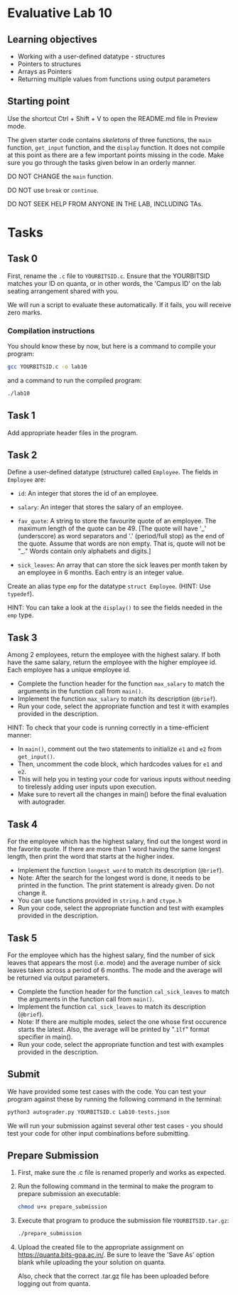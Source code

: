 # Evaluative Lab 10

## Learning objectives

* Working with a user-defined datatype - structures
* Pointers to structures
* Arrays as Pointers
* Returning multiple values from functions using output parameters

## Starting point

Use the shortcut Ctrl + Shift + V to open the README.md file in Preview mode.

The given starter code contains *skeletons* of three functions, the `main` function, `get_input` function, and the `display` function. It does not compile at this point as there are a few important points missing in the code. Make sure you go through the tasks given below in an orderly manner.

DO NOT CHANGE the `main` function.

DO NOT use `break` or `continue`.

DO NOT SEEK HELP FROM ANYONE IN THE LAB, INCLUDING TAs.

# Tasks

## Task 0

First, rename the `.c` file to `YOURBITSID.c`.
Ensure that the YOURBITSID matches your ID on quanta, or in other words, the 'Campus ID' on the lab seating arrangement shared with you.

We will run a script to evaluate these automatically. If it fails, you will receive zero marks.

### Compilation instructions

You should know these by now, but here is a command to compile your program:

```sh
gcc YOURBITSID.c -o lab10
```

and a command to run the compiled program:

```sh
./lab10
```

## Task 1

Add appropriate header files in the program.

## Task 2
Define a user-defined datatype (structure) called `Employee`. The fields in `Employee` are:

* `id`: An integer that stores the id of an employee.
* `salary`: An integer that stores the salary of an employee.
* `fav_quote`: A string to store the favourite quote of an employee. The maximum length of the quote can be 49. [The quote will have '\_' (underscore) as word separators and '.' (period/full stop) as the end of the quote. Assume that words are non empty. That is, quote will not be "\_." Words contain only alphabets and digits.]

* `sick_leaves`: An array that can store the sick leaves per month taken by an employee in 6 months. Each entry is an integer value.

Create an alias type `emp` for the datatype `struct Employee`. (HINT: Use `typedef`).

HINT: You can take a look at the `display()` to see the fields needed in the `emp` type.

## Task 3

Among 2 employees, return the employee with the highest salary. If both have the same salary, return the employee with the higher employee id. Each employee has a unique employee id.

* Complete the function header for the function `max_salary` to match the arguments in the function call from `main()`.
* Implement the function `max_salary` to match its description (`@brief`).
* Run your code, select the appropriate function and test it with examples provided in the description.

HINT: To check that your code is running correctly in a time-efficient manner:
* In `main()`, comment out the two statements to initialize `e1` and `e2` from `get_input()`.
* Then, uncomment the code block, which hardcodes values for `e1` and `e2`. 
* This will help you in testing your code for various inputs without needing to tirelessly adding user inputs upon execution.
* Make sure to revert all the changes in main() before the final evaluation with autograder.

## Task 4

For the employee which has the highest salary, find out the longest word in the favorite quote. If there are more than 1 word having the same longest length, then print the word that starts at the higher index.

* Implement the function `longest_word` to match its description (`@brief`).
* Note: After the search for the longest word is done, it needs to be printed in the function. The print statement is already given. Do not change it.
* You can use functions provided in `string.h` and `ctype.h`
* Run your code, select the appropriate function and test with examples provided in the description.

## Task 5

For the employee which has the highest salary, find the number of sick leaves that appears the most (i.e. mode) and the average number of sick leaves taken across a period of 6 months. The mode and the average will be returned via output parameters.
 
* Complete the function header for the function `cal_sick_leaves` to match the arguments in the function call from `main()`.
* Implement the function `cal_sick_leaves` to match its description (`@brief`).
* Note: If there are multiple modes, select the one whose first occurence starts the latest. Also, the average will be printed by ".`1lf`" format specifier in main().
* Run your code, select the appropriate function and test with examples provided in the description.

## Submit

We have provided some test cases with the code.
You can test your program against these by running the following command in the terminal:

```python
python3 autograder.py YOURBITSID.c Lab10-tests.json
```

We will run your submission against several other test cases - you should test your code for other input combinations before submitting.

## Prepare Submission

1. First, make sure the .c file is renamed properly and works as expected.
2. Run the following command in the terminal to make the program to prepare submission an executable:

   ```sh
   chmod u+x prepare_submission
   ```

3. Execute that program to produce the submission file `YOURBITSID.tar.gz`:

   ```sh
   ./prepare_submission
   ```

4. Upload the created file to the appropriate assignment on <https://quanta.bits-goa.ac.in/>.
   Be sure to leave the 'Save As' option blank while uploading the your solution on quanta.

   Also, check that the correct .tar.gz file has been uploaded before logging out from quanta.